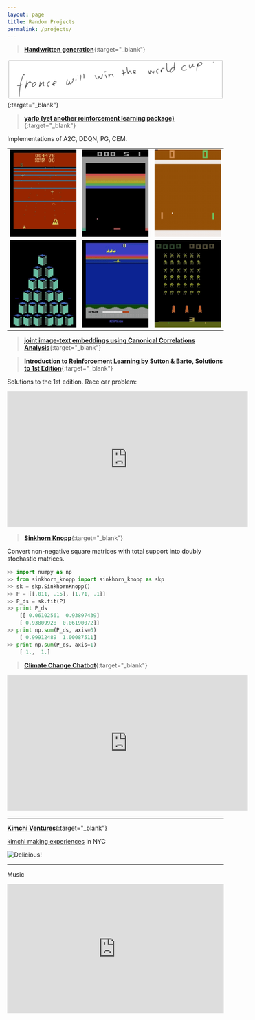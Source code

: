 ```yaml
---
layout: page
title: Random Projects
permalink: /projects/
---
```



> [**Handwritten generation**](https://github.com/btaba/handwriting-generation){:target="_blank"}


![Correct Prediction for the 2018 World Cup!](/assets/article_images/projects/handwritten-gen.png){:target="_blank"}


> [**yarlp (yet another reinforcement learning package)**](https://github.com/btaba/yarlp){:target="_blank"}


Implementations of A2C, DDQN, PG, CEM.

||||
|---|---|---|
|![BeamRider](https://github.com/btaba/yarlp/raw/master/assets/atari10m/ddqn/beamrider.gif)|![Breakout](https://github.com/btaba/yarlp/raw/master/assets/atari10m/ddqn/breakout.gif)|![Pong](https://github.com/btaba/yarlp/raw/master/assets/atari10m/ddqn/pong.gif)|
|![QBert](https://github.com/btaba/yarlp/raw/master/assets/atari10m/ddqn/qbert.gif)|![Seaquest](https://github.com/btaba/yarlp/raw/master/assets/atari10m/ddqn/seaquest.gif)|![SpaceInvaders](https://github.com/btaba/yarlp/raw/master/assets/atari10m/ddqn/spaceinvaders.gif)|


> [**joint image-text embeddings using Canonical Correlations Analysis**](https://github.com/btaba/text-image-embedding){:target="_blank"}


> [**Introduction to Reinforcement Learning by Sutton & Barto, Solutions to 1st Edition**](https://github.com/btaba/intro-to-rl){:target="_blank"}


Solutions to the 1st edition. Race car problem:

<iframe width="560" height="315" src="https://www.youtube.com/embed/ZC1I8qa-ycE" frameborder="0" allowfullscreen></iframe>

<br>

> [**Sinkhorn Knopp**](https://github.com/btaba/sinkhorn_knopp){:target="_blank"}

Convert non-negative square matrices with total support into doubly stochastic matrices.


```python
>> import numpy as np
>> from sinkhorn_knopp import sinkhorn_knopp as skp
>> sk = skp.SinkhornKnopp()
>> P = [[.011, .15], [1.71, .1]]
>> P_ds = sk.fit(P)
>> print P_ds
    [[ 0.06102561  0.93897439]
    [ 0.93809928  0.06190072]]
>> print np.sum(P_ds, axis=0)
    [ 0.99912489  1.00087511]
>> print np.sum(P_ds, axis=1)
    [ 1.,  1.]
```

> [**Climate Change Chatbot**](https://github.com/innainu/climatechangebot){:target="_blank"}


<iframe width="560" height="315" src="https://www.youtube.com/embed/6_xskuYT0Ws" frameborder="0" allow="autoplay; encrypted-media" allowfullscreen></iframe>

---

[**Kimchi Ventures**](https://kimchi-ventures.squarespace.com){:target="_blank"}

[kimchi making experiences](https://www.airbnb.com/experiences/216272) in NYC

![Delicious!](https://static1.squarespace.com/static/5ae3edcefcf7fd2d87436ffc/5ae401b6d274cb3bcc106a4c/5ae401b6ed62fe3847c9d2c5/1524892087589/?format=1500w)

---

Music

<iframe width="100%" height="300" scrolling="no" frameborder="no" allow="autoplay" src="https://w.soundcloud.com/player/?url=https%3A//api.soundcloud.com/users/305949662&color=%2300aabb&auto_play=false&hide_related=false&show_comments=true&show_user=true&show_reposts=false&show_teaser=true&visual=true"></iframe>

